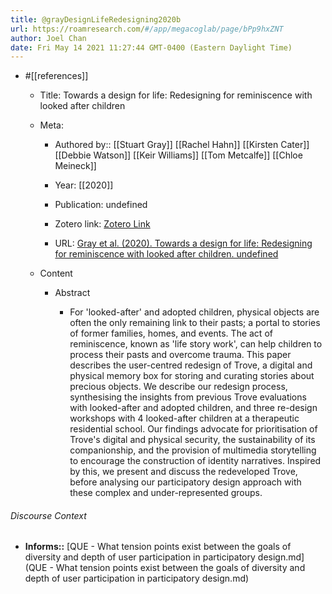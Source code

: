 ```yaml
---
title: @grayDesignLifeRedesigning2020b
url: https://roamresearch.com/#/app/megacoglab/page/bPp9hxZNT
author: Joel Chan
date: Fri May 14 2021 11:27:44 GMT-0400 (Eastern Daylight Time)
---
```


- #[[references]]

    - Title: Towards a design for life: Redesigning for reminiscence with looked after children

    - Meta:

        - Authored by:: [[Stuart Gray]] [[Rachel Hahn]] [[Kirsten Cater]] [[Debbie Watson]] [[Keir Williams]] [[Tom Metcalfe]] [[Chloe Meineck]]

        - Year: [[2020]]

        - Publication: undefined

        - Zotero link: [Zotero Link](zotero://select/items/7_DYJWMFNW)

        - URL: [Gray et al. (2020). Towards a design for life: Redesigning for reminiscence with looked after children. undefined](https://doi.org/10.1145/3313831.3376824)

    - Content

        - Abstract

            - For 'looked-after' and adopted children, physical objects are often the only remaining link to their pasts; a portal to stories of former families, homes, and events. The act of reminiscence, known as 'life story work', can help children to process their pasts and overcome trauma. This paper describes the user-centred redesign of Trove, a digital and physical memory box for storing and curating stories about precious objects. We describe our redesign process, synthesising the insights from previous Trove evaluations with looked-after and adopted children, and three re-design workshops with 4 looked-after children at a therapeutic residential school. Our findings advocate for prioritisation of Trove's digital and physical security, the sustainability of its companionship, and the provision of multimedia storytelling to encourage the construction of identity narratives. Inspired by this, we present and discuss the redeveloped Trove, before analysing our participatory design approach with these complex and under-represented groups.

###### Discourse Context

- **Informs::** [QUE - What tension points exist between the goals of diversity and depth of user participation in participatory design.md](QUE - What tension points exist between the goals of diversity and depth of user participation in participatory design.md)
